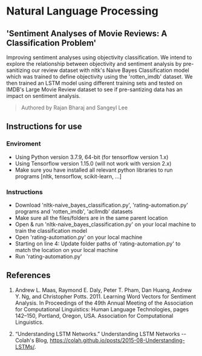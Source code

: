 # Natural Language Processing
## 'Sentiment Analyses of Movie Reviews: A Classification Problem'

Improving sentiment analyses using objectivity classification. We intend to explore the relationship between objectivity and sentiment analysis by pre-sanitizing our review dataset with nltk's Naive Bayes Classification model which was trained to define objectivity using the 'rotten_imdb' dataset. We then trained an LSTM model using different training sets and tested on IMDB's Large Movie Review dataset to see if pre-santizing data has an impact on sentiment analysis.

> Authored by Rajan Bharaj and Sangeyl Lee 

## Instructions for use
### Enviroment 

- Using Python version 3.7.9, 64-bit (for tensorflow version 1.x)
- Using Tensorflow version 1.15.0 (will not work with version 2.x)
- Make sure you have installed all relevant python libraries to run programs [nltk, tensorflow, scikit-learn, ...]

### Instructions

- Download 'nltk-naive_bayes_classification.py', 'rating-automation.py' programs and 'rotten_imdb', 'aclImdb' datasets
- Make sure all the files/folders are in the same parent location
- Open & run 'nltk-naive_bayes_classification.py' on your local machine to train the classification model
- Open 'rating-automation.py' on your local machine
- Starting on line 4: Update folder paths of 'rating-automation.py' to match the location on your local machine
- Run 'rating-automation.py'

## References

1. Andrew L. Maas, Raymond E. Daly, Peter T. Pham, Dan Huang, Andrew Y. Ng, and Christopher Potts. 2011. Learning Word Vectors for Sentiment Analysis. In Proceedings of the 49th Annual Meeting of the Association for Computational Linguistics: Human Language Technologies, pages 142–150, Portland, Oregon, USA. Association for Computational Linguistics.

2. “Understanding LSTM Networks.” Understanding LSTM Networks -- Colah's Blog, https://colah.github.io/posts/2015-08-Understanding-LSTMs/. 
